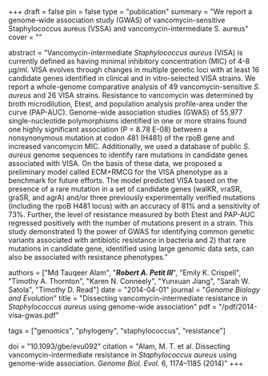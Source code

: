 +++
draft = false
pin = false
type = "publication"
summary = "We report a genome-wide association study (GWAS) of vancomycin-sensitive Staphylococcus aureus (VSSA) and vancomycin-intermediate S. aureus"
cover = ""

abstract = "Vancomycin-intermediate *Staphylococcus aureus* (VISA) is currently defined as having minimal inhibitory concentration (MIC) of 4-8 µg/ml. VISA evolves through changes in multiple genetic loci with at least 16 candidate genes identified in clinical and in vitro-selected VISA strains. We report a whole-genome comparative analysis of 49 vancomycin-sensitive *S. aureus* and 26 VISA strains. Resistance to vancomycin was determined by broth microdilution, Etest, and population analysis profile-area under the curve (PAP-AUC). Genome-wide association studies (GWAS) of 55,977 single-nucleotide polymorphisms identified in one or more strains found one highly significant association (P = 8.78 E-08) between a nonsynonymous mutation at codon 481 (H481) of the rpoB gene and increased vancomycin MIC. Additionally, we used a database of public *S. aureus* genome sequences to identify rare mutations in candidate genes associated with VISA. On the basis of these data, we proposed a preliminary model called ECM+RMCG for the VISA phenotype as a benchmark for future efforts. The model predicted VISA based on the presence of a rare mutation in a set of candidate genes (walKR, vraSR, graSR, and agrA) and/or three previously experimentally verified mutations (including the rpoB H481 locus) with an accuracy of 81% and a sensitivity of 73%. Further, the level of resistance measured by both Etest and PAP-AUC regressed positively with the number of mutations present in a strain. This study demonstrated 1) the power of GWAS for identifying common genetic variants associated with antibiotic resistance in bacteria and 2) that rare mutations in candidate gene, identified using large genomic data sets, can also be associated with resistance phenotypes."

authors = ["Md Tauqeer Alam", "***Robert A. Petit III***", "Emily K. Crispell", "Timothy A. Thornton", "Karen N. Conneely", "Yunxuan Jiang", "Sarah W. Satola", "Timothy D. Read"]
date = "2014-04-01"
journal = "*Genome Biology and Evolution*"
title = "Dissecting vancomycin-intermediate resistance in *Staphylococcus aureus* using genome-wide association"
pdf = "/pdf/2014-visa-gwas.pdf"

tags = ["genomics", "phylogeny", "staphylococcus", "resistance"]

doi = "10.1093/gbe/evu092"
citation = "Alam, M. T. et al. Dissecting vancomycin-intermediate resistance in *Staphylococcus aureus* using genome-wide association. *Genome Biol. Evol.* 6, 1174–1185 (2014)"
+++
